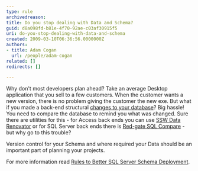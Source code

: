 ```yaml
---
type: rule
archivedreason: 
title: Do you stop dealing with Data and Schema?
guid: d8a098fd-b81e-4f70-92ae-c03af30915f5
uri: do-you-stop-dealing-with-data-and-schema
created: 2009-03-10T06:36:56.0000000Z
authors:
- title: Adam Cogan
  url: /people/adam-cogan
related: []
redirects: []

---
```


Why don't most developers plan ahead? Take an average Desktop application that you sell to a few customers. When the customer wants a new version, there is no problem giving the customer the new exe. But what if you made a back-end structural [changes to your database](https://www.ssw.com.au/ssw/Standards/Rules/DataSchemaStandard.aspx)? Big hassle! You need to compare the database to remind you what was changed. Sure there are utilities for this - for Access back ends you can use [SSW Data Renovator](https://www.ssw.com.au/ssw/Standards/DeveloperAccess/WhyDataRenovator.aspx) or for SQL Server back ends there is [Red-gate SQL Compare](https://www.red-gate.com/products/#1)  - but why go to this trouble?

<!--endintro-->

Version control for your Schema and where required your Data should be an important part of planning your projects.

For more information read [Rules to Better SQL Server Schema Deployment](https://www.ssw.com.au/rules/rules-to-better-sql-server-schema-deployment).

